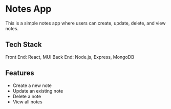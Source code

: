 # Notes App

This is a simple notes app where users can create, update, delete, and view notes. 

## Tech Stack

Front End: React, MUI
Back End:  Node.js, Express, MongoDB

## Features

- Create a new note
- Update an existing note
- Delete a note
- View all notes